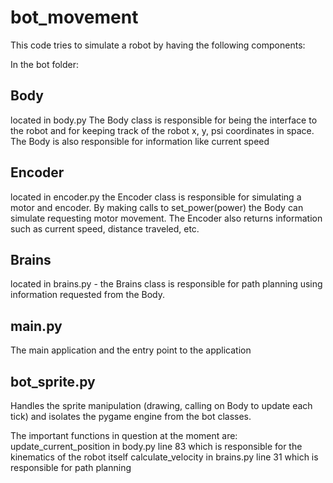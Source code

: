 # bot_movement
This code tries to simulate a robot by having the following components:

In the bot folder:
## Body
located in body.py 
The Body class is responsible for being the interface to the robot and for keeping track of the robot x, y, psi coordinates in space. The Body is also responsible for information like current speed

## Encoder 
located in encoder.py
the Encoder class is responsible for simulating a motor and encoder. By making calls to set_power(power) the Body can simulate requesting motor movement. The Encoder also returns information such as current speed, distance traveled, etc.

## Brains
located in brains.py - the Brains class is responsible for path planning using information requested from the Body. 

## main.py
The main application and the entry point to the application
## bot_sprite.py 
Handles the sprite manipulation (drawing, calling on Body to update each tick) and isolates the pygame engine from the bot classes. 

The important functions in question at the moment are:
update_current_position in body.py line 83 which is responsible for the kinematics of the robot itself 
calculate_velocity in brains.py line 31 which is responsible for path planning
